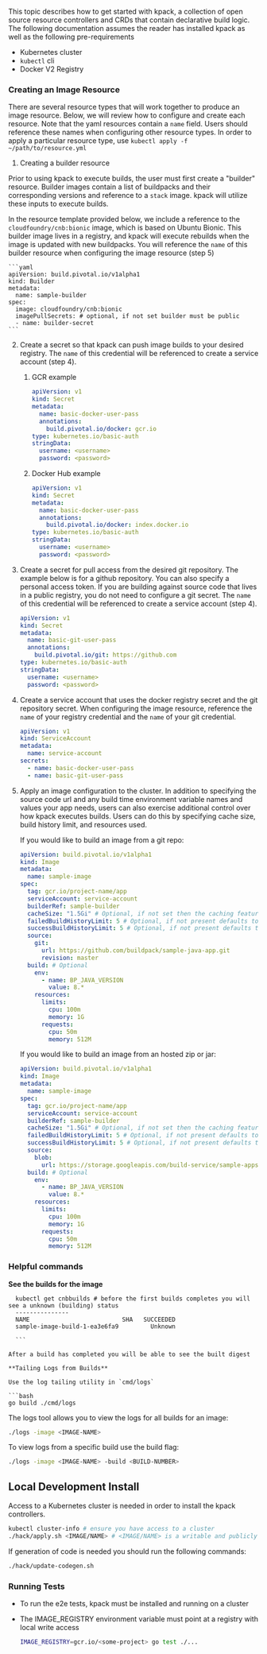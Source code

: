 This topic describes how to get started with kpack, a collection of open source resource controllers and CRDs that contain declarative build logic.  The following documentation assumes the reader has installed kpack as well as the following pre-requirements 

- Kubernetes cluster
- `kubectl` cli
- Docker V2 Registry




### <a id='configure-cli'></a> Creating an Image Resource

There are several resource types that will work together to produce an image resource.  Below, we will review how to configure and create each resource. Note that the yaml resources contain a `name` field. Users should reference these names when configuring other resource types. In order to apply a particular resource type, use `kubectl apply -f ~/path/to/resource.yml`

1) Creating a builder resource

Prior to using kpack to execute builds, the user must first create a "builder" resource. Builder images contain a list of buildpacks and their corresponding versions and reference to a `stack` image. kpack will utilize these inputs to execute builds.  

In the resource template provided below, we include a reference to the `cloudfoundry/cnb:bionic` image, which is based on Ubuntu Bionic. This builder image lives in a registry, and kpack will execute rebuilds when the image is updated with new buildpacks. You will reference the `name` of this builder resource when configuring the image resource (step 5)

    ```yaml
    apiVersion: build.pivotal.io/v1alpha1
    kind: Builder
    metadata:
      name: sample-builder
    spec:
      image: cloudfoundry/cnb:bionic
      imagePullSecrets: # optional, if not set builder must be public
      - name: builder-secret
    ```

2) Create a secret so that kpack can push image builds to your desired registry. The `name` of this credential will be referenced to create a service account (step 4).   

   1. GCR example
      ```yaml
      apiVersion: v1
      kind: Secret
      metadata:
        name: basic-docker-user-pass
        annotations:
          build.pivotal.io/docker: gcr.io
      type: kubernetes.io/basic-auth
      stringData:
        username: <username>
        password: <password>
      ```

    1. Docker Hub example
        ```yaml
        apiVersion: v1
        kind: Secret
        metadata:
          name: basic-docker-user-pass
          annotations:
            build.pivotal.io/docker: index.docker.io
        type: kubernetes.io/basic-auth
        stringData:
          username: <username>
          password: <password>
        ```
3) Create a secret for pull access from the desired git repository. The example below is for a github repository.  You can also specify a personal access token.  If you are building against source code that lives in a public registry, you do not need to configure a git secret.  The `name` of this credential will be referenced to create a service account (step 4).

    ```yaml
    apiVersion: v1
    kind: Secret
    metadata:
      name: basic-git-user-pass
      annotations:
        build.pivotal.io/git: https://github.com
    type: kubernetes.io/basic-auth
    stringData:
      username: <username>
      password: <password>
    ```

4) Create a service account that uses the docker registry secret and the git repository secret. When configuring the image resource, reference the `name` of your registry credential and the `name` of your git credential.  

    ```yaml
    apiVersion: v1
    kind: ServiceAccount
    metadata:
      name: service-account
    secrets:
      - name: basic-docker-user-pass
      - name: basic-git-user-pass

5. Apply an image configuration to the cluster. In addition to specifying the source code url and any build time environment variable names and values your app needs, users can also exercise additional control over how kpack executes builds. Users can do this by specifying cache size, build history limit, and resources used.  

    If you would like to build an image from a git repo:
 
    ```yaml
    apiVersion: build.pivotal.io/v1alpha1
    kind: Image
    metadata:
      name: sample-image
    spec:
      tag: gcr.io/project-name/app
      serviceAccount: service-account
      builderRef: sample-builder
      cacheSize: "1.5Gi" # Optional, if not set then the caching feature is disabled
      failedBuildHistoryLimit: 5 # Optional, if not present defaults to 10
      successBuildHistoryLimit: 5 # Optional, if not present defaults to 10
      source:
        git:
          url: https://github.com/buildpack/sample-java-app.git
          revision: master
      build: # Optional
        env:
          - name: BP_JAVA_VERSION
            value: 8.*
        resources:
          limits:
            cpu: 100m
            memory: 1G
          requests:
            cpu: 50m
            memory: 512M
    ```

    If you would like to build an image from an hosted zip or jar:
 
    ```yaml
    apiVersion: build.pivotal.io/v1alpha1
    kind: Image
    metadata:
      name: sample-image
    spec:
      tag: gcr.io/project-name/app
      serviceAccount: service-account
      builderRef: sample-builder
      cacheSize: "1.5Gi" # Optional, if not set then the caching feature is disabled
      failedBuildHistoryLimit: 5 # Optional, if not present defaults to 10
      successBuildHistoryLimit: 5 # Optional, if not present defaults to 10
      source:
        blob:
          url: https://storage.googleapis.com/build-service/sample-apps/spring-petclinic-2.1.0.BUILD-SNAPSHOT.jar
      build: # Optional
        env:
          - name: BP_JAVA_VERSION
            value: 8.*
        resources:
          limits:
            cpu: 100m
            memory: 1G
          requests:
            cpu: 50m
            memory: 512M
    ```

### <a id='configure-cli'></a> Helpful commands 

**See the builds for the image**

  ```builds
    kubectl get cnbbuilds # before the first builds completes you will see a unknown (building) status
    ---------------
    NAME                          SHA   SUCCEEDED
    sample-image-build-1-ea3e6fa9         Unknown  

    ```

After a build has completed you will be able to see the built digest

**Tailing Logs from Builds**

Use the log tailing utility in `cmd/logs`

```bash
go build ./cmd/logs
```

The logs tool allows you to view the logs for all builds for an image: 

```bash
./logs -image <IMAGE-NAME>
```

To view logs from a specific build use the build flag:  

```bash
./logs -image <IMAGE-NAME> -build <BUILD-NUMBER>
```



## Local Development Install

Access to a Kubernetes cluster is needed in order to install the kpack controllers.

```bash
kubectl cluster-info # ensure you have access to a cluster
./hack/apply.sh <IMAGE/NAME> # <IMAGE/NAME> is a writable and publicly accessible location 
```

If generation of code is needed you should run the following commands:
```bash
./hack/update-codegen.sh
```

### Running Tests

* To run the e2e tests, kpack must be installed and running on a cluster
* The IMAGE_REGISTRY environment variable must point at a registry with local write access 

    ```bash
    IMAGE_REGISTRY=gcr.io/<some-project> go test ./...
    ```

 

   
